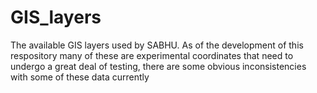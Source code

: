 # GIS_layers
The available GIS layers used by SABHU.  As of the development of this respository many of these are experimental coordinates that need 
to undergo a great deal of testing, there are some obvious inconsistencies with some of these data currently
